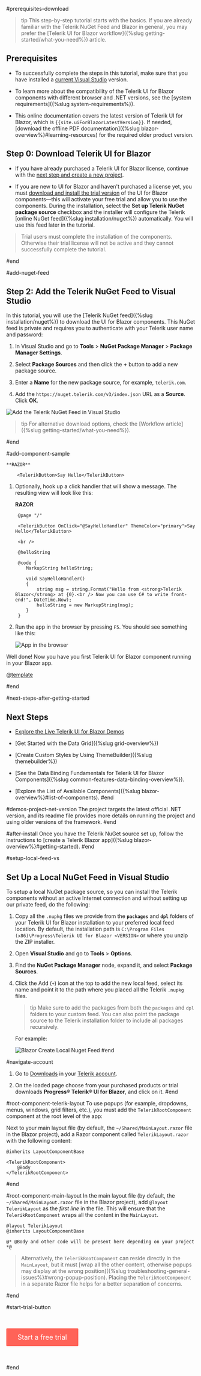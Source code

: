 #prerequisites-download
>tip This step-by-step tutorial starts with the basics. If you are already familiar with the Telerik NuGet Feed and Blazor in general, you may prefer the [Telerik UI for Blazor workflow]({%slug getting-started/what-you-need%}) article.

## Prerequisites

* To successfully complete the steps in this tutorial, make sure that you have installed a <a href="https://visualstudio.microsoft.com/vs/" target="_blank">current Visual Studio</a> version.

* To learn more about the compatibility of the Telerik UI for Blazor components with different browser and .NET versions, see the [system requirements]({%slug system-requirements%}).

* This online documentation covers the latest version of Telerik UI for Blazor, which is `{{site.uiForBlazorLatestVersion}}`. If needed, [download the offline PDF documentation]({%slug blazor-overview%}#learning-resources) for the required older product version.

## Step 0: Download Telerik UI for Blazor

* If you have already purchased a Telerik UI for Blazor license, continue with the [next step and create a new project](#step-1-create-a-new-project).

* If you are new to UI for Blazor and haven't purchased a license yet, you must <a href="https://www.telerik.com/download-trial-file/v2-b/ui-for-blazor" target="_blank">download and install the trial version</a> of the UI for Blazor components&mdash;this will activate your free trial and allow you to use the components. During the installation, select the **Set up Telerik NuGet package source** checkbox and the installer will configure the Telerik [online NuGet feed]({%slug installation/nuget%}) automatically. You will use this feed later in the tutorial. 

>Trial users must complete the installation of the components. Otherwise their trial license will not be active and they cannot successfully complete the tutorial.

#end


#add-nuget-feed
## Step 2: Add the Telerik NuGet Feed to Visual Studio

In this tutorial, you will use the [Telerik NuGet feed]({%slug installation/nuget%}) to download the UI for Blazor components. This NuGet feed is private and requires you to authenticate with your Telerik user name and password:

1. In Visual Studio and go to **Tools** > **NuGet Package Manager** > **Package Manager Settings**.

1. Select **Package Sources** and then click the **+** button to add a new package source.

1. Enter a **Name** for the new package source, for example, `telerik.com`.

1. Add the `https://nuget.telerik.com/v3/index.json` URL as a **Source**. Click **OK**.

  ![Add the Telerik NuGet Feed in Visual Studio](images/telerik-nuget-feed.png)

>tip For alternative download options, check the [Workflow article]({%slug getting-started/what-you-need%}).

#end


#add-component-sample

    **RAZOR**
    
        <TelerikButton>Say Hello</TelerikButton>
        
1. Optionally, hook up a click handler that will show a message. The resulting view will look like this:

    **RAZOR**
    
        @page "/"
        
        <TelerikButton OnClick="@SayHelloHandler" ThemeColor="primary">Say Hello</TelerikButton>
        
        <br />
        
        @helloString
        
        @code {
           MarkupString helloString;
        
           void SayHelloHandler()
           {
               string msg = string.Format("Hello from <strong>Telerik Blazor</strong> at {0}.<br /> Now you can use C# to write front-end!", DateTime.Now);
               helloString = new MarkupString(msg);
           }
        }

1. Run the app in the browser by pressing `F5`. You should see something like this:

    ![App in the browser](images/app-in-browser.png)

Well done! Now you have you first Telerik UI for Blazor component running in your Blazor app.

@[template](/_contentTemplates/common/get-started.md#next-steps-after-getting-started)

#end

#next-steps-after-getting-started
## Next Steps

* [Explore the Live Telerik UI for Blazor Demos](https://demos.telerik.com/blazor-ui/)

* [Get Started with the Data Grid]({%slug grid-overview%})

* [Create Custom Styles by Using ThemeBuilder]({%slug themebuilder%})

* [See the Data Binding Fundamentals for Telerik UI for Blazor Components]({%slug common-features-data-binding-overview%}).

* [Explore the List of Available Components]({%slug blazor-overview%}#list-of-components).
#end

#demos-project-net-version
 The project targets the latest official .NET version, and its readme file provides more details on running the project and using older versions of the framework.
#end


#after-install
Once you have the Telerik NuGet source set up, follow the instructions to [create a Telerik Blazor app]({%slug blazor-overview%}#getting-started).
#end

#setup-local-feed-vs
## Set Up a Local NuGet Feed in Visual Studio

To setup a local NuGet package source, so you can install the Telerik components without an active Internet connection and without setting up our private feed, do the following:

1. Copy all the `.nupkg` files we provide from the **`packages`** and **`dpl`** folders of your Telerik UI for Blazor installation to your preferred local feed location. By default, the installation path is `C:\Program Files (x86)\Progress\Telerik UI for Blazor <VERSION>` or where you unzip the ZIP installer.

1. Open **Visual Studio** and go to **Tools** > **Options**.

1. Find the **NuGet Package Manager** node, expand it, and select **Package Sources**.

1. Click the Add (`+`) icon at the top to add the new local feed, select its name and point it to the path where you placed all the Telerik `.nupkg` files.

    >tip Make sure to add the packages from both the `packages` and `dpl` folders to your custom feed. You can also point the package source to the Telerik installation folder to include all packages recursively.

    For example:

    ![Blazor Create Local Nuget Feed](images/create-local-nuget-feed.png)
#end


#navigate-account
1. Go to [Downloads](https://www.telerik.com/account/downloads) in your [Telerik account](https://www.telerik.com/account/).

1. On the loaded page choose from your purchased products or trial downloads **Progress® Telerik® UI for Blazor**, and click on it.
#end


#root-component-telerik-layout
To use popups (for example, dropdowns, menus, windows, grid filters, etc.), you must add the `TelerikRootComponent` component at the root level of the app:

Next to your main layout file (by default, the `~/Shared/MainLayout.razor` file in the Blazor project), add a Razor component called `TelerikLayout.razor` with the following content:
    
    @inherits LayoutComponentBase
                
    <TelerikRootComponent>
        @Body
    </TelerikRootComponent>
        
#end


#root-component-main-layout
In the main layout file (by default, the `~/Shared/MainLayout.razor` file in the Blazor project), add `@layout TelerikLayout` as the *first line* in the file. This will ensure that the `TelerikRootComponent` wraps all the content in the `MainLayout`.
  
    @layout TelerikLayout
    @inherits LayoutComponentBase

    @* @Body and other code will be present here depending on your project *@


>Alternatively, the `TelerikRootComponent` can reside directly in the `MainLayout`, but it must [wrap all the other content, otherwise popups may display at the wrong position]({%slug troubleshooting-general-issues%}#wrong-popup-position). Placing the `TelerikRootComponent` in a separate Razor file helps for a better separation of concerns.

#end


#start-trial-button
<div class="justify-content-center text-center try-button">
    <a class="button" href="https://www.telerik.com/download-trial-file/v2/ui-for-blazor" target="_blank">Start a free trial</a>
</div>

<style>
.try-button {
    margin-top: 3rem;
    margin-bottom: 3rem;
}
.try-button .button {
    display: inline-block;
    font-size: 18px;
    color: #ffffff;
    background-color: #ff6358;
    border-radius: 2px;
    transition: color .2s ease,background-color .2s ease;
    text-decoration: none;
    padding: 10px 30px 10px 30px;
    line-height: 1.5em;
    height: auto;
}

.try-button .button:hover {
    color: #ffffff;
    background-color: #e74b3c;
}
</style>
#end
